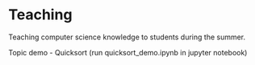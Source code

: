 # Teaching
Teaching computer science knowledge to students during the summer.

Topic demo - Quicksort
  (run quicksort_demo.ipynb in jupyter notebook)
